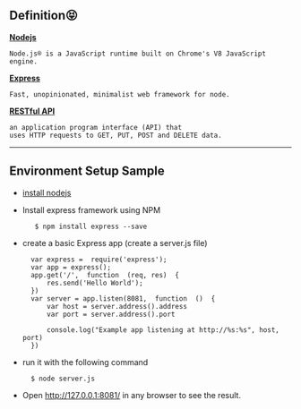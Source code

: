 
## Definition:stuck_out_tongue_closed_eyes:
[**Nodejs**](https://nodejs.org/en/)

	Node.js® is a JavaScript runtime built on Chrome's V8 JavaScript engine.

[**Express**](https://expressjs.com/) 

	Fast, unopinionated, minimalist web framework for node.
	
[**RESTful API**](https://en.wikipedia.org/wiki/Representational_state_transfer) 

	an application program interface (API) that 
	uses HTTP requests to GET, PUT, POST and DELETE data.

----
## Environment Setup Sample
- [install nodejs](https://nodejs.org/en/)
- Install express framework using NPM

		 $ npm install express --save
- create a basic Express app (create a server.js file)

		var express =  require('express');  
		var app = express(); 
		app.get('/',  function  (req, res)  { 
			res.send('Hello World');  
		})  
		var server = app.listen(8081,  function  ()  {  
			var host = server.address().address 
			var port = server.address().port
	   
			console.log("Example app listening at http://%s:%s", host, port)  
		})
- run it with the following command

		$ node server.js 

- Open http://127.0.0.1:8081/ in any browser to see the result.
